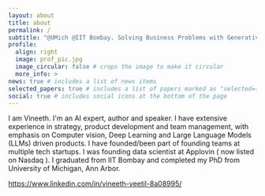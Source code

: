 ```yaml
---
layout: about
title: about
permalink: /
subtitle: "@UMich @IIT Bombay. Solving Business Problems with Generative AI"
profile:
  align: right
  image: prof_pic.jpg
  image_circular: false # crops the image to make it circular
  more_info: >
news: true # includes a list of news items
selected_papers: true # includes a list of papers marked as "selected={true}"
social: true # includes social icons at the bottom of the page
---
```


I am Vineeth. I'm an AI expert, author and speaker. I have extensive experience in strategy, product development and team management, with emphasis on Computer vision, Deep Learning and Large Language Models (LLMs) driven products. I have founded/been part of founding teams at multiple tech startups. I was founding data scientist at Applovin ( now listed on Nasdaq ). I graduated from IIT Bombay and completed my PhD from University of Michigan, Ann Arbor. 


https://www.linkedin.com/in/vineeth-veetil-8a08995/
